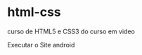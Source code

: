 # html-css
 curso de HTML5 e CSS3 do curso em video

<a hrefe= "https://deyzy.github.io/html-css/desafios/desafio10-miniProjeto/android.html">Executar o Site android</a>
